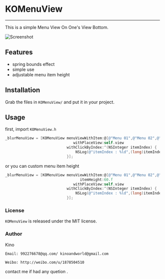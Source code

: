 # KOMenuView

***

This is a simple Menu View On One's View Bottom.

![Screenshot](http://ww3.sinaimg.cn/large/6ff7b43ejw1eq7krl21p3g207g0dc4qq.gif) 

## Features

- spring bounds effect
- simple use 
- adjustable menu item height  

## Installation

Grab the files in `KOMenuView/` and put it in your project. 

## Usage

first,  import `KOMenuView.h`
```objectivec
_blurMenuView = [KOMenuView menuViewWithItem:@[@"Menu 01",@"Menu 02",@"Menu 03",@"Menu 04",@"Menu 05"]
                               withPlaceView:self.view
                            withClickByIndex:^(NSInteger itemIndex) {
                                NSLog(@"itemIndex : %ld",(long)itemIndex);
                            }];
```
or you can custom menu item height
```objectivec
_blurMenuView = [KOMenuView menuViewWithItem:@[@"Menu 01",@"Menu 02",@"Menu 03",@"Menu 04",@"Menu 05"]
                                  itemHeight:60.f
                               withPlaceView:self.view
                            withClickByIndex:^(NSInteger itemIndex) {
                                NSLog(@"itemIndex : %ld",(long)itemIndex);
                            }];
```


### License

`KOMenuView` is released under the MIT license.

### Author

Kino

`Email: 992276678@qq.com/ kinoandworld@gmail.com`

`Weibo: http://weibo.com/u/1878504510`

contact me if had any quetion .

